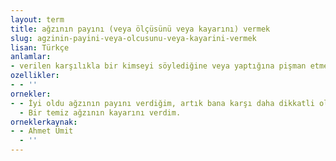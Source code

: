 ```yaml
---
layout: term
title: ağzının payını (veya ölçüsünü veya kayarını) vermek
slug: agzinin-payini-veya-olcusunu-veya-kayarini-vermek
lisan: Türkçe
anlamlar:
- verilen karşılıkla bir kimseyi söylediğine veya yaptığına pişman etmek
ozellikler:
- - ''
ornekler:
- - İyi oldu ağzının payını verdiğim, artık bana karşı daha dikkatli olur.
  - Bir temiz ağzının kayarını verdim.
orneklerkaynak:
- - Ahmet Ümit
  - ''
---
```

